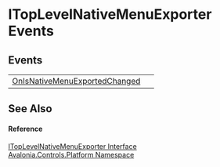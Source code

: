 # ITopLevelNativeMenuExporter Events




## Events
<table>
<tr>
<td><a href="E_Avalonia_Controls_Platform_ITopLevelNativeMenuExporter_OnIsNativeMenuExportedChanged">OnIsNativeMenuExportedChanged</a></td>
<td> </td>
</tr>
</table>

## See Also


#### Reference
<a href="T_Avalonia_Controls_Platform_ITopLevelNativeMenuExporter">ITopLevelNativeMenuExporter Interface</a>  
<a href="N_Avalonia_Controls_Platform">Avalonia.Controls.Platform Namespace</a>  
